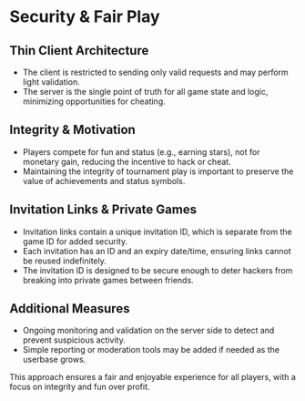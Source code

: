 # Security & Fair Play

## Thin Client Architecture
- The client is restricted to sending only valid requests and may perform light validation.
- The server is the single point of truth for all game state and logic, minimizing opportunities for cheating.

## Integrity & Motivation
- Players compete for fun and status (e.g., earning stars), not for monetary gain, reducing the incentive to hack or cheat.
- Maintaining the integrity of tournament play is important to preserve the value of achievements and status symbols.


## Invitation Links & Private Games
- Invitation links contain a unique invitation ID, which is separate from the game ID for added security.
- Each invitation has an ID and an expiry date/time, ensuring links cannot be reused indefinitely.
- The invitation ID is designed to be secure enough to deter hackers from breaking into private games between friends.

## Additional Measures
- Ongoing monitoring and validation on the server side to detect and prevent suspicious activity.
- Simple reporting or moderation tools may be added if needed as the userbase grows.

This approach ensures a fair and enjoyable experience for all players, with a focus on integrity and fun over profit.
